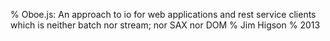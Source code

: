 % Oboe.js: An approach to io for web applications and rest service clients which is neither batch nor stream; nor SAX nor DOM 
% Jim Higson
% 2013